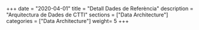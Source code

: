 +++
date        = "2020-04-01"
title       = "Detall Dades de Referència"
description = "Arquitectura de Dades de CTTI"
sections    = ["Data Architecture"]
categories  = ["Data Architecture"]
weight= 5
+++

<h2 id="entitatTitol"></h2>
<p id="myDefinition"></p>
<table id="myTable"></table>


<script type="text/javascript">

    var dades = JSON.parse(localStorage.getItem('data'));


    var body = document.getElementsByTagName("body")[0];
    
    var entitatTitol = document.getElementById("entitatTitol");
    entitatTitol.style.width = "70%";
    entitatTitol.style.marginRight = "15%";
    entitatTitol.style.marginLeft = "15%";
    entitatTitol.style.marginTop = "0.5em";
    entitatTitol.style.marginBottom = "0.5em";

    var textEntitatTitol = document.createTextNode(dades[1]);
    entitatTitol.appendChild(textEntitatTitol);

    body.appendChild(entitatTitol);

    var definicio = document.getElementById("myDefinition");
    definicio.style.width = "70%";
    definicio.style.marginRight = "15%";
    definicio.style.marginLeft = "15%";
    definicio.style.marginTop = "0.5em";
    definicio.style.marginBottom = "1.5em";

    var textDefinicio = document.createTextNode(dades[2]);
    definicio.appendChild(textDefinicio);

    body.appendChild(definicio);

    var metadatos = ["Identificador","Agrupació temàtica","Classificació funcional","Òrgan propietari","Període actualització","Tipus","Visibilitat","Data publicació","Data darrera actualització","Descàrrega"];


    var tabla   =  document.getElementById("myTable");
    tabla.style.width = "70%";
    tabla.style.marginRight = "15%";
    tabla.style.marginLeft = "15%";

    var tblBody = document.createElement("tbody");
    var tblThead = document.createElement("thead");


    var hilera = document.createElement("tr");
   
    var celda = document.createElement("th");
    var textoCelda =  document.createTextNode("Metadades");
    celda.appendChild(textoCelda);
    hilera.appendChild(celda);

    var celda2 = document.createElement("th");
    var textoCelda2 =  document.createTextNode("Definició");
    celda2.appendChild(textoCelda2);
    hilera.appendChild(celda2);

    tblThead.appendChild(hilera);


     // Crea las celdas
     for (var i = 0; i < 9; i++) {
      // Crea las hileras de la tabla
      hilera = document.createElement("tr");

      for (var j = 0; j < 2; j++) {
        // Crea un elemento <td> y un nodo de texto, haz que el nodo de
        // texto sea el contenido de <td>, ubica el elemento <td> al final
        // de la hilera de la tabla
        if(j==0){
          celda = document.createElement("td");
          textoCelda = document.createTextNode(metadatos[i]);
          celda.style.fontWeight = "bold";
          celda.appendChild(textoCelda);
          hilera.appendChild(celda);
        }
        else{
          celda = document.createElement("td");
          textoCelda = document.createTextNode(dades[i+4]);
          celda.appendChild(textoCelda);
          hilera.appendChild(celda);
        }
      }

      // agrega la hilera al final de la tabla (al final del elemento tblbody)
      tblBody.appendChild(hilera);
    }
	

	// -----------------------------------------------------
    //  v02.CTD-16/10/2019 (inici) Crear nova fila de dades per mostrar informació sobre els atributs

	hilera = document.createElement("tr");

    celda = document.createElement("td");
    celda.style.fontWeight = "bold";
    textoCelda =  document.createTextNode("Atributs");
    celda.appendChild(textoCelda);
    hilera.appendChild(celda);
	
    celda = document.createElement("td");
    var frame = document.createElement('iframe');
	
  	var nomFitAtr=dades[14];
	
    frame.setAttribute("src","https://view.officeapps.live.com/op/embed.aspx?src=https://canigo.ctti.gencat.cat/drafts/entitats/"+ nomFitAtr);
    frame.style.width= "100%"
    frame.style.height= "300px";
    celda.appendChild(frame);
    hilera.appendChild(celda);

    tblBody.appendChild(hilera);

    //  v02.CTD-16/10/2019 (fi)
	// -----------------------------------------------------	
	

    hilera = document.createElement("tr");
   
    celda = document.createElement("td");
    celda.style.fontWeight = "bold";
    textoCelda =  document.createTextNode("Descàrregues");
    celda.appendChild(textoCelda);
    hilera.appendChild(celda);

    celda = document.createElement("td");

	textoCelda =  document.createTextNode("           ");
    celda.appendChild(textoCelda);

    var link_valors = document.createElement('a');
    link_valors.setAttribute('href', '../../entitats/' + dades[14]);
    link_valors.innerHTML = "Descarregar definició atributs";
    celda.appendChild(link_valors);

	textoCelda =  document.createTextNode("               ");
    celda.appendChild(textoCelda);
	
    var link = document.createElement('a');
    link.setAttribute('href', '../../entitats/' + dades[13]);
    link.innerHTML = "Descarregar fitxer de dades";
    celda.appendChild(link);

    // var image = document.createElement('img');
    // image.setAttribute("src","https://img.icons8.com/color/50/000000/ms-excel.png");
    //link.innerHTML = dades[15];
    //link.appendChild(image);

    hilera.appendChild(celda);

    tblBody.appendChild(hilera);


    // posiciona el <tbody> debajo del elemento <table>

    //tabla.appendChild(tblThead);
    //tabla.appendChild(tblBody);
    // appends <table> into <body>
    //body.appendChild(tabla);

    
    hilera = document.createElement("tr");
   
    celda = document.createElement("td");
    celda.style.fontWeight = "bold";
    textoCelda =  document.createTextNode("Dades");
    celda.appendChild(textoCelda);
    hilera.appendChild(celda);

    celda = document.createElement("td");
    var frame = document.createElement('iframe');
    frame.setAttribute("src","https://view.officeapps.live.com/op/embed.aspx?src=https://canigo.ctti.gencat.cat/drafts/entitats/"+ dades[13]);
    frame.style.width= "100%"
    frame.style.height= "400px";
    celda.appendChild(frame);
    hilera.appendChild(celda);


    tblBody.appendChild(hilera);


    tabla.appendChild(tblThead);
    tabla.appendChild(tblBody);

    body.appendChild(tabla);
    
    //function happycode(){
     //var dades = JSON.parse(localStorage.getItem('data'));
     //var url = "https://view.officeapps.live.com/op/embed.aspx?src=https://canigo.ctti.gencat.cat/drafts/entitats/"+ dades[13];
     //$('#myframe').attr("src", url);
    //}



  </script>
  
 

